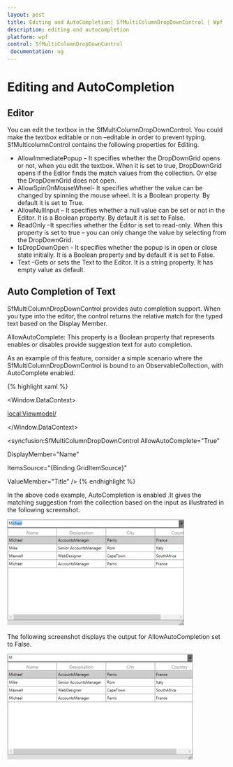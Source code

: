 ```yaml
---
layout: post
title: Editing and AutoCompletion| SfMultiColumnDropDownControl | Wpf | Syncfusion
description: editing and autocompletion
platform: wpf
control: SfMultiColumnDropDownControl
 documentation: ug
---
```


# Editing and AutoCompletion

## Editor

You can edit the textbox in the SfMultiColumnDropDownControl. You could make the textbox editable or non –editable in order to prevent typing. SfMulticolumnControl contains the following properties for Editing.

* AllowImmediatePopup – It specifies whether the DropDownGrid opens or not, when you edit the textbox. When it is set to true, DropDownGrid opens if the Editor finds the match values from the collection. Or else the DropDownGrid does not open.
* AllowSpinOnMouseWheel- It specifies whether the value can be changed by spinning the mouse wheel. It is a Boolean property. By default it is set to True.
* AllowNullInput – It specifies whether a null value can be set or not in the Editor. It is a Boolean property. By default it is set to False.
* ReadOnly –It specifies whether the Editor is set to read-only. When this property is set to true – you can only change the value by selecting from the DropDownGrid.
* IsDropDownOpen - It specifies whether the popup is in open or close state initially. It is a Boolean property and by default it is set to False.
* Text –Gets or sets the Text to the Editor. It is a string property. It has empty value as default.

## Auto Completion of Text

SfMultiColumnDropDownControl provides auto completion support. When you type into the editor, the control returns the relative match for the typed text based on the Display Member.

AllowAutoComplete: This property is a Boolean property that represents enables or disables provide suggestion text for auto completion.

As an example of this feature, consider a simple scenario where the SfMultiColumnDropDownControl is bound to an ObservableCollection, with AutoComplete enabled.

{% highlight xaml %}



<Window.DataContext>

  <local:Viewmodel/>

</Window.DataContext>



<syncfusion:SfMultiColumnDropDownControl AllowAutoComplete="True"

DisplayMember="Name"    

ItemsSource="{Binding GridItemSource}"

ValueMember="Title" />
{% endhighlight %}

In the above code example, AutoCompletion is enabled .It gives the matching suggestion from the collection based on the input as illustrated in the following screenshot.

![](Features_images/Features_img5.png)


The following screenshot displays the output for AllowAutoCompletion set to False.

![](Features_images/Features_img6.png)



